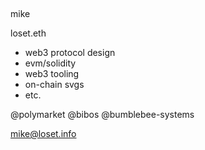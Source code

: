 ##

mike

loset.eth

- web3 protocol design
- evm/solidity
- web3 tooling
- on-chain svgs
- etc.

@polymarket
@bibos
@bumblebee-systems

mike@loset.info
